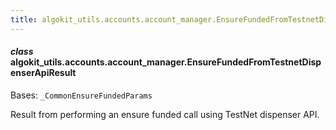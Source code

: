 ```yaml
---
title: algokit_utils.accounts.account_manager.EnsureFundedFromTestnetDispenserApiResult
---
```


#### _class_ algokit_utils.accounts.account_manager.EnsureFundedFromTestnetDispenserApiResult

Bases: `_CommonEnsureFundedParams`

Result from performing an ensure funded call using TestNet dispenser API.
